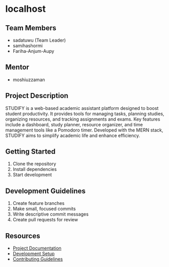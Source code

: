 # localhost

## Team Members
- sadatuwu (Team Leader)
- samihashormi
- Fariha-Anjum-Aupy

## Mentor
- moshiuzzaman

## Project Description
STUDIFY is a web-based academic assistant platform designed to boost student productivity. It provides tools for managing tasks, planning studies, organizing resources, and tracking assignments and exams. Key features include a dashboard, study planner, resource organizer, and time management tools like a Pomodoro timer. Developed with the MERN stack, STUDIFY aims to simplify academic life and enhance efficiency.

## Getting Started
1. Clone the repository
2. Install dependencies
3. Start development

## Development Guidelines
1. Create feature branches
2. Make small, focused commits
3. Write descriptive commit messages
4. Create pull requests for review

## Resources
- [Project Documentation](docs/)
- [Development Setup](docs/setup.md)
- [Contributing Guidelines](CONTRIBUTING.md)
